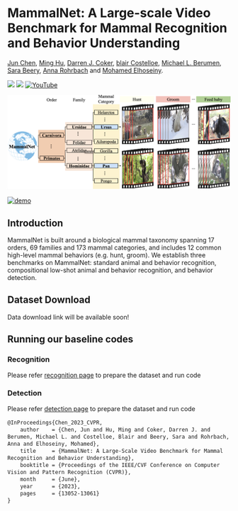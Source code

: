 # MammalNet: A Large-scale Video Benchmark for Mammal Recognition and Behavior Understanding

[Jun Chen](https://junchen14.github.io/), [Ming Hu](https://minghu0830.github.io/), [Darren J. Coker](https://reefecology.kaust.edu.sa/people/details/dr.-darren-coker), [blair Costelloe](https://blaircostelloe.com/), [Michael L. Berumen](https://www.kaust.edu.sa/en/study/faculty/michael-berumen), [Sara Beery](https://beerys.github.io/), [Anna Rohrbach](https://anna-rohrbach.net/) and [Mohamed Elhoseiny](https://www.mohamed-elhoseiny.com/). 


<a href='https://mammal-net.github.io/'><img src='https://img.shields.io/badge/Project-Page-Green'></a>  <a href='https://arxiv.org/abs/2304.10592'><img src='https://img.shields.io/badge/Paper-Arxiv-red'></a> [![YouTube](https://badges.aleen42.com/src/youtube.svg)](https://www.youtube.com/watch?v=sY71Oag2JMw)

[![demo](figures/teaser_figure.png)](https://mammal-net.github.io/)

[![demo](figures/behavior_image.png)](https://mammal-net.github.io/)


## Introduction

MammalNet is built around a biological mammal taxonomy spanning 17 orders, 69 families and 173 mammal categories,
and includes 12 common high-level mammal behaviors (e.g. hunt, groom). We establish three benchmarks on MammalNet:
standard animal and behavior recognition, compositional low-shot animal and behavior recognition, and behavior detection.

## Dataset Download

Data download link will be available soon!
<!-- 

## Installation

Please find installation instructions for PyTorch and PySlowFast in [INSTALL.md](INSTALL.md). You may follow the instructions in [DATASET.md](slowfast/datasets/DATASET.md) to prepare the datasets.
 -->


## Running our baseline codes

### Recognition
Please refer [recognition page](recognition/README.md) to prepare the dataset and run code
### Detection
Please refer [detection page](detection/README.md) to prepare the dataset and run code


```
@InProceedings{Chen_2023_CVPR,
    author    = {Chen, Jun and Hu, Ming and Coker, Darren J. and Berumen, Michael L. and Costelloe, Blair and Beery, Sara and Rohrbach, Anna and Elhoseiny, Mohamed},
    title     = {MammalNet: A Large-Scale Video Benchmark for Mammal Recognition and Behavior Understanding},
    booktitle = {Proceedings of the IEEE/CVF Conference on Computer Vision and Pattern Recognition (CVPR)},
    month     = {June},
    year      = {2023},
    pages     = {13052-13061}
}
```
